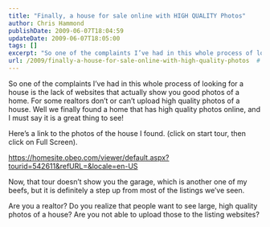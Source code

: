 ```yaml
---
title: "Finally, a house for sale online with HIGH QUALITY Photos"
author: Chris Hammond
publishDate: 2009-06-07T18:04:59
updateDate: 2009-06-07T18:05:00
tags: []
excerpt: "So one of the complaints I’ve had in this whole process of looking for a house is the lack of websites that actually show you good photos of a home. For some realtors don’t or can’t upload high quality photos of a house. Well we finally found a home that has high quality photos online, and I must say it is a great thing to see!  Here’s a link to the photos of the house I found. (click on start tour, then click on Full Screen).  https://homesite.obeo.com/viewer/default.aspx?tourid=542611&refURL=&locale=en-US  Now, that tour doesn’t show you the garage, which is another one of my beefs, but it is definitely a step up from most of the listings we’ve seen.  Are you a realtor? Do you realize that people want to see large, high quality photos of a house? Are you not able to upload those to the listing websites?"
url: /2009/finally-a-house-for-sale-online-with-high-quality-photos  # Use the generated URL with year
---
```

<p>So one of the complaints I’ve had in this whole process of looking for a house is the lack of websites that actually show you good photos of a home. For some realtors don’t or can’t upload high quality photos of a house. Well we finally found a home that has high quality photos online, and I must say it is a great thing to see!</p>  <p>Here’s a link to the photos of the house I found. (click on start tour, then click on Full Screen).</p>  <p><a title="https://homesite.obeo.com/viewer/default.aspx?tourid=542611&refURL=&locale=en-US" href="https://homesite.obeo.com/viewer/default.aspx?tourid=542611&refURL=&locale=en-US">https://homesite.obeo.com/viewer/default.aspx?tourid=542611&refURL=&locale=en-US</a></p>  <p>Now, that tour doesn’t show you the garage, which is another one of my beefs, but it is definitely a step up from most of the listings we’ve seen.</p>  <p>Are you a realtor? Do you realize that people want to see large, high quality photos of a house? Are you not able to upload those to the listing websites?</p>
